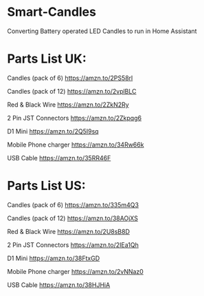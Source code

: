 # Smart-Candles
Converting Battery operated LED Candles to run in Home Assistant

# Parts List UK:

Candles (pack of 6) https://amzn.to/2PS58rl

Candles (pack of 12) https://amzn.to/2vplBLC

Red & Black Wire https://amzn.to/2ZkN2Ry

2 Pin JST Connectors https://amzn.to/2Zkpqg6

D1 Mini https://amzn.to/2Q5I9sq

Mobile Phone charger https://amzn.to/34Rw66k

USB Cable https://amzn.to/35RR46F

# Parts List US:

Candles (pack of 6) https://amzn.to/335m4Q3

Candles (pack of 12) https://amzn.to/38AOjXS

Red & Black Wire https://amzn.to/2U8sB8D

2 Pin JST Connectors https://amzn.to/2IEa1Qh

D1 Mini https://amzn.to/38FtxGD

Mobile Phone charger https://amzn.to/2vNNaz0

USB Cable https://amzn.to/38HJHiA
